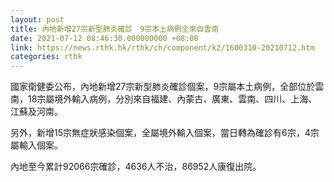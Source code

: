 ```yaml
---
layout: post
title: 內地新增27宗新型肺炎確診　9宗本土病例全來自雲南
date: 2021-07-12 08:46:30.000000000 +08:00
link: https://news.rthk.hk/rthk/ch/component/k2/1600310-20210712.htm
categories: rthk
---
```


國家衛健委公布，內地新增27宗新型肺炎確診個案，9宗屬本土病例，全部位於雲南，18宗屬境外輸入病例，分別來自福建、內蒙古、廣東、雲南、四川、上海、江蘇及河南。

另外，新增15宗無症狀感染個案，全屬境外輸入個案，當日轉為確診有6宗，4宗屬輸入個案。

內地至今累計92066宗確診，4636人不治，86952人康復出院。

